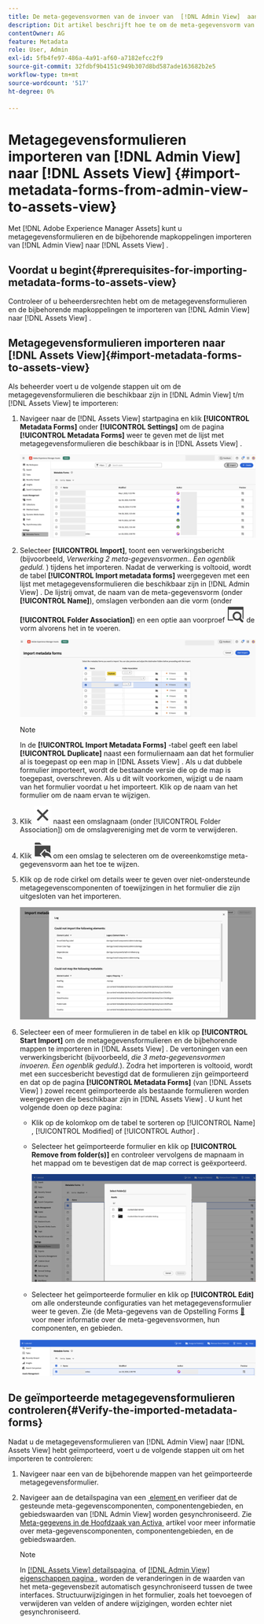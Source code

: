 ```yaml
---
title: De meta-gegevensvormen van de invoer van  [!DNL Admin View]  aan  [!DNL Assets View]
description: Dit artikel beschrijft hoe te om de meta-gegevensvorm van  [!DNL Admin View]  in te voeren  [!DNL Assets View]
contentOwner: AG
feature: Metadata
role: User, Admin
exl-id: 5fb4fe97-486a-4a91-af60-a7182efcc2f9
source-git-commit: 32fdbf9b4151c949b307d8bd587ade163682b2e5
workflow-type: tm+mt
source-wordcount: '517'
ht-degree: 0%

---
```


# Metagegevensformulieren importeren van [!DNL Admin View] naar [!DNL Assets View] {#import-metadata-forms-from-admin-view-to-assets-view}

Met [!DNL Adobe Experience Manager Assets] kunt u metagegevensformulieren en de bijbehorende mapkoppelingen importeren van [!DNL Admin View] naar [!DNL Assets View] .

## Voordat u begint{#prerequisites-for-importing-metadata-forms-to-assets-view}

Controleer of u beheerdersrechten hebt om de metagegevensformulieren en de bijbehorende mapkoppelingen te importeren van [!DNL Admin View] naar [!DNL Assets View] .

## Metagegevensformulieren importeren naar [!DNL Assets View]{#import-metadata-forms-to-assets-view}

Als beheerder voert u de volgende stappen uit om de metagegevensformulieren die beschikbaar zijn in [!DNL Admin View] t/m [!DNL Assets View] te importeren:

1. Navigeer naar de [!DNL Assets View] startpagina en klik **[!UICONTROL &#x200B; Metadata Forms]** onder **[!UICONTROL Settings]** om de pagina **[!UICONTROL Metadata Forms]** weer te geven met de lijst met metagegevensformulieren die beschikbaar is in [!DNL Assets View] .

   ![&#x200B; pagina van meta-gegevensvormen &#x200B;](/help/assets/assets/metadata-forms-page.png)

1. Selecteer **[!UICONTROL Import]**, toont een verwerkingsbericht (bijvoorbeeld, *Verwerking 2 meta-gegevensvormen.. Een ogenblik geduld.* ) tijdens het importeren. Nadat de verwerking is voltooid, wordt de tabel **[!UICONTROL Import metadata forms]** weergegeven met een lijst met metagegevensformulieren die beschikbaar zijn in [!DNL Admin View] . De lijstrij omvat, de naam van de meta-gegevensvorm (onder **[!UICONTROL Name]**), omslagen verbonden aan die vorm (onder **[!UICONTROL Folder Association]**) en een optie aan voorproef ![&#x200B; &#x200B;](/help/assets/assets/Preview.svg) de vorm alvorens het in te voeren.

   ![&#x200B; de pagina van Forms van Meta-gegevens van de Invoer &lbrace;](/help/assets/assets/import-metadata-forms-page.png)

   >[!NOTE]
   > 
   > In de **[!UICONTROL Import Metadata Forms]** -tabel geeft een label **[!UICONTROL Duplicate]** naast een formuliernaam aan dat het formulier al is toegepast op een map in [!DNL Assets View] . Als u dat dubbele formulier importeert, wordt de bestaande versie die op de map is toegepast, overschreven. Als u dit wilt voorkomen, wijzigt u de naam van het formulier voordat u het importeert. Klik op de naam van het formulier om de naam ervan te wijzigen.

1. Klik ![&#x200B; uitgezochte omslag &#x200B;](/help/assets/assets/x.svg) naast een omslagnaam (onder [!UICONTROL Folder Association]) om de omslagvereniging met de vorm te verwijderen.
1. Klik ![&#x200B; uitgezochte omslag &#x200B;](/help/assets/assets/add-to-folder.svg) om een omslag te selecteren om de overeenkomstige meta-gegevensvorm aan het toe te wijzen.
1. Klik op de rode cirkel om details weer te geven over niet-ondersteunde metagegevenscomponenten of toewijzingen in het formulier die zijn uitgesloten van het importeren.

   ![&#x200B; de pagina van Forms van Meta-gegevens van de Invoer &lbrace;](/help/assets/assets/unsupported-import-elements.png)

1. Selecteer een of meer formulieren in de tabel en klik op **[!UICONTROL Start Import]** om de metagegevensformulieren en de bijbehorende mappen te importeren in [!DNL Assets View] . De vertoningen van een verwerkingsbericht (bijvoorbeeld, *die 3 meta-gegevensvormen invoeren. Een ogenblik geduld.*). Zodra het importeren is voltooid, wordt met een succesbericht bevestigd dat de formulieren zijn geïmporteerd en dat op de pagina **[!UICONTROL Metadata Forms]** (van [!DNL Assets View] ) zowel recent geïmporteerde als bestaande formulieren worden weergegeven die beschikbaar zijn in [!DNL Assets View] . U kunt het volgende doen op deze pagina:

   * Klik op de kolomkop om de tabel te sorteren op [!UICONTROL Name] , [!UICONTROL Modified] of [!UICONTROL Author] .
   * Selecteer het geïmporteerde formulier en klik op **[!UICONTROL Remove from folder(s)]** en controleer vervolgens de mapnaam in het mappad om te bevestigen dat de map correct is geëxporteerd.

     ![&#x200B; verifieer de pagina van meta-gegevensvormen &#x200B;](/help/assets/assets/confirm-ported-folder.png)
   * Selecteer het geïmporteerde formulier en klik op **[!UICONTROL Edit]** om alle ondersteunde configuraties van het metagegevensformulier weer te geven. Zie &lbrace;de Meta-gegevens van de Opstelling Forms [&#128279;](https://experienceleague.adobe.com/nl/docs/experience-manager-assets-essentials/help/metadata#metadata-forms) voor meer informatie over de meta-gegevensvormen, hun componenten, en gebieden.

   ![&#x200B; verifieer de pagina van meta-gegevensvormen &#x200B;](/help/assets/assets/verify-metadata-forms-page.png)

## De geïmporteerde metagegevensformulieren controleren{#Verify-the-imported-metadata-forms}

Nadat u de metagegevensformulieren van [!DNL Admin View] naar [!DNL Assets View] hebt geïmporteerd, voert u de volgende stappen uit om het importeren te controleren:

1. Navigeer naar een van de bijbehorende mappen van het geïmporteerde metagegevensformulier.
1. Navigeer aan de detailspagina van een [&#x200B; element &#x200B;](/help/assets/navigate-assets-view.md#preview-assets) en verifieer dat de gesteunde meta-gegevenscomponenten, componentengebieden, en gebiedswaarden van [!DNL Admin View] worden gesynchroniseerd. Zie [&#x200B; Meta-gegevens in de Hoofdzaak van Activa &#x200B;](https://experienceleague.adobe.com/nl/docs/experience-manager-assets-essentials/help/metadata) artikel voor meer informatie over meta-gegevenscomponenten, componentengebieden, en de gebiedswaarden.

   >[!NOTE]
   >
   > In [[!DNL Assets View]  detailspagina &#x200B;](https://experienceleague.adobe.com/nl/docs/experience-manager-cloud-service/content/assets/assets-view/metadata-assets-view#metadata-forms) of [[!DNL Admin View]  eigenschappen pagina &#x200B;](https://experienceleague.adobe.com/nl/docs/experience-manager-65/content/assets/administer/metadata-schemas), worden de veranderingen in de waarden van het meta-gegevensbezit automatisch gesynchroniseerd tussen de twee interfaces. Structuurwijzigingen in het formulier, zoals het toevoegen of verwijderen van velden of andere wijzigingen, worden echter niet gesynchroniseerd.
